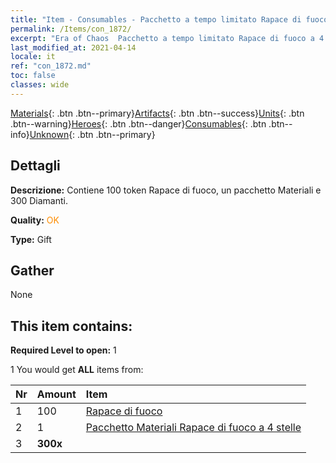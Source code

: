 ```yaml
---
title: "Item - Consumables - Pacchetto a tempo limitato Rapace di fuoco a 4 stelle"
permalink: /Items/con_1872/
excerpt: "Era of Chaos  Pacchetto a tempo limitato Rapace di fuoco a 4 stelle"
last_modified_at: 2021-04-14
locale: it
ref: "con_1872.md"
toc: false
classes: wide
---
```

 [Materials](/it/Items/){: .btn .btn--primary}[Artifacts](/it/Items/Artifacts/){: .btn .btn--success}[Units](/it/Items/Units/){: .btn .btn--warning}[Heroes](/it/Items/Heroes/){: .btn .btn--danger}[Consumables](/it/Items/Consumables/){: .btn .btn--info}[Unknown](/it/Items/Unknown/){: .btn .btn--primary}

## Dettagli
 **Descrizione:** Contiene 100 token Rapace di fuoco, un pacchetto Materiali e 300 Diamanti.

 **Quality:** <span style="color: #FF8C00">OK</span>

 **Type:** Gift

## Gather

  None

## This item contains:

 **Required Level to open:** 1

 1 You would get **ALL** items  from:

  | Nr | Amount |     Item    |
  |:---|:-------|:------------|
  | 1 | 100 | [Rapace di fuoco](/it/Items/unt_268/) | 
  | 2 | 1 | [Pacchetto Materiali Rapace di fuoco a 4 stelle](/it/Items/con_1876/) | 
  | 3 |  **300x** | <i class="fas fa-gem"/> |  | 
